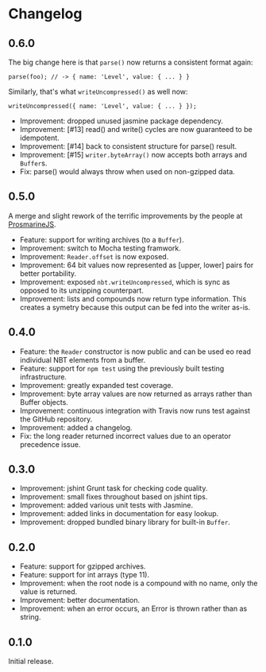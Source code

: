 Changelog
=========

0.6.0
-----

The big change here is that `parse()` now returns a consistent format again:

    parse(foo); // -> { name: 'Level', value: { ... } }

Similarly, that's what `writeUncompressed()` as well now:

    writeUncompressed({ name: 'Level', value: { ... } });

 * Improvement: dropped unused jasmine package dependency.
 * Improvement: [#13] read() and write() cycles are now guaranteed to be
   idempotent.
 * Improvement: [#14] back to consistent structure for parse() result.
 * Improvement: [#15] `writer.byteArray()` now accepts both arrays and
   `Buffer`s.
 * Fix: parse() would always throw when used on non-gzipped data.

0.5.0
-----

A merge and slight rework of the terrific improvements by the people at
[ProsmarineJS](https://github.com/PrismarineJS/prismarine-nbt).

 * Feature: support for writing archives (to a `Buffer`).
 * Improvement: switch to Mocha testing framwork.
 * Improvement: `Reader.offset` is now exposed.
 * Improvement: 64 bit values now represented as [upper, lower] pairs for
   better portability.
 * Improvement: exposed `nbt.writeUncompressed`, which is sync as opposed
   to its unzipping counterpart.
 * Improvement: lists and compounds now return type information. This creates
   a symetry because this output can be fed into the writer as-is.

0.4.0
-----

 * Feature: the `Reader` constructor is now public and can be used eo read
   individual NBT elements from a buffer.
 * Feature: support for `npm test` using the previously built testing
   infrastructure.
 * Improvement: greatly expanded test coverage.
 * Improvement: byte array values are now returned as arrays rather than
   Buffer objects.
 * Improvement: continuous integration with Travis now runs test against the
   GitHub repository.
 * Improvement: added a changelog.
 * Fix: the long reader returned incorrect values due to an operator
   precedence issue.

0.3.0
-----

 * Improvement: jshint Grunt task for checking code quality.
 * Improvement: small fixes throughout based on jshint tips.
 * Improvement: added various unit tests with Jasmine.
 * Improvement: added links in documentation for easy lookup.
 * Improvement: dropped bundled binary library for built-in `Buffer`.

0.2.0
-----

 * Feature: support for gzipped archives.
 * Feature: support for int arrays (type 11).
 * Improvement: when the root node is a compound with no name, only the value
   is returned.
 * Improvement: better documentation.
 * Improvement: when an error occurs, an Error is thrown rather than as
   string.

0.1.0
-----

Initial release.
